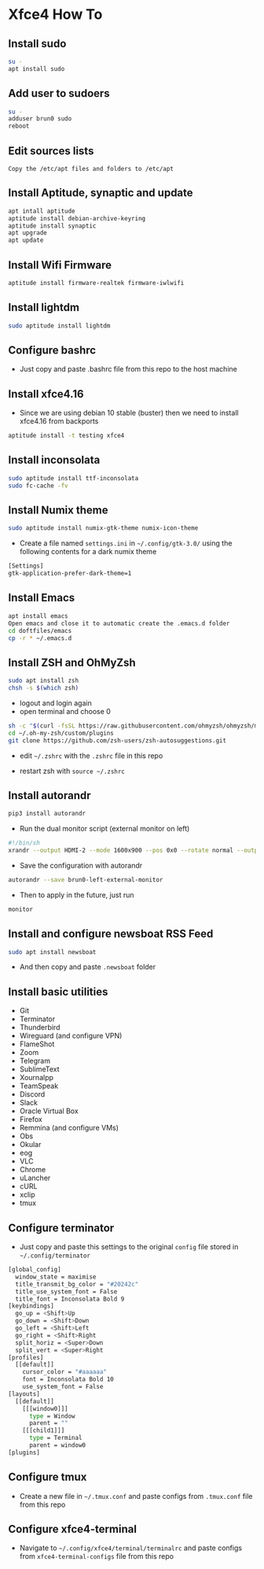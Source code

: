 # Xfce4 How To


## Install sudo

```bash
su -
apt install sudo
```

## Add user to sudoers

```bash
su -
adduser brun0 sudo
reboot
```

## Edit sources lists

```
Copy the /etc/apt files and folders to /etc/apt
```

## Install Aptitude, synaptic and update

```bash
apt intall aptitude
aptitude install debian-archive-keyring
aptitude install synaptic
apt upgrade
apt update
```

## Install Wifi Firmware

```bash
aptitude install firmware-realtek firmware-iwlwifi
```

## Install lightdm

```bash
sudo aptitude install lightdm
```

## Configure bashrc

* Just copy and paste .bashrc file from this repo to the host machine

## Install xfce4.16 

* Since we are using debian 10 stable (buster) then we need to install xfce4.16 from backports

```bash
aptitude install -t testing xfce4
```

## Install inconsolata

```bash
sudo aptitude install ttf-inconsolata
sudo fc-cache -fv
```

## Install Numix theme

```bash
sudo aptitude install numix-gtk-theme numix-icon-theme
```

* Create a file named `settings.ini` in `~/.config/gtk-3.0/` using the following contents for a dark numix theme

```bash
[Settings]
gtk-application-prefer-dark-theme=1
```

## Install Emacs

```bash
apt install emacs
Open emacs and close it to automatic create the .emacs.d folder
cd doftfiles/emacs
cp -r * ~/.emacs.d
```

## Install ZSH and OhMyZsh

```bash
sudo apt install zsh
chsh -s $(which zsh)
```
- logout and login again
- open terminal and choose 0

```bash
sh -c "$(curl -fsSL https://raw.githubusercontent.com/ohmyzsh/ohmyzsh/master/tools/install.sh)"
cd ~/.oh-my-zsh/custom/plugins
git clone https://github.com/zsh-users/zsh-autosuggestions.git
```
- edit `~/.zshrc` with the `.zshrc` file in this repo

- restart zsh with `source ~/.zshrc`

## Install autorandr

```bash
pip3 install autorandr
```

* Run the dual monitor script (external monitor on left)

```bash
#!/bin/sh
xrandr --output HDMI-2 --mode 1600x900 --pos 0x0 --rotate normal --output HDMI-1 --off --output DP-1 --off --output eDP-1 --primary --mode 1920x1080 --pos 1600x0 --rotate normal --output DP-2 --off
```

* Save the configuration with autorandr

```bash
autorandr --save brun0-left-external-monitor
```

* Then to apply in the future, just run 

```bash
monitor
```

## Install and configure newsboat RSS Feed

```bash
sudo apt install newsboat
```

* And then copy and paste `.newsboat` folder


## Install basic utilities

* Git
* Terminator
* Thunderbird
* Wireguard (and configure VPN)
* FlameShot
* Zoom
* Telegram
* SublimeText
* Xournalpp
* TeamSpeak
* Discord
* Slack
* Oracle Virtual Box
* Firefox
* Remmina (and configure VMs)
* Obs
* Okular
* eog
* VLC
* Chrome
* uLancher
* cURL
* xclip
* tmux

## Configure terminator

* Just copy and paste this settings to the original `config` file stored in `~/.config/terminator`

```bash
[global_config]
  window_state = maximise
  title_transmit_bg_color = "#20242c"
  title_use_system_font = False
  title_font = Inconsolata Bold 9
[keybindings]
  go_up = <Shift>Up
  go_down = <Shift>Down
  go_left = <Shift>Left
  go_right = <Shift>Right
  split_horiz = <Super>Down
  split_vert = <Super>Right
[profiles]
  [[default]]
    cursor_color = "#aaaaaa"
    font = Inconsolata Bold 10
    use_system_font = False
[layouts]
  [[default]]
    [[[window0]]]
      type = Window
      parent = ""
    [[[child1]]]
      type = Terminal
      parent = window0
[plugins]
```

## Configure tmux

* Create a new file in `~/.tmux.conf` and paste configs from `.tmux.conf` file from this repo

## Configure xfce4-terminal

* Navigate to `~/.config/xfce4/terminal/terminalrc` and paste configs from `xfce4-terminal-configs` file from this repo
